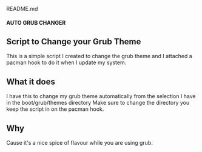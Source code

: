 README.md

#### AUTO GRUB CHANGER
## Script to Change your Grub Theme
This is a simple script I created to change the grub theme and I attached a pacman hook to do it when I update my system.

## What it does
I have this to change my grub theme automatically from the selection I have in the boot/grub/themes directory
Make sure to change the directory you keep the script in on the pacman hook.
## Why

Cause it's a nice spice of flavour while you are using grub.
